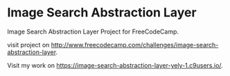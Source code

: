 # Image Search Abstraction Layer

Image Search Abstraction Layer Project for FreeCodeCamp.

visit project on <http://www.freecodecamp.com/challenges/image-search-abstraction-layer>.

Visit my work on <https://image-search-abstraction-layer-yely-1.c9users.io/>.
